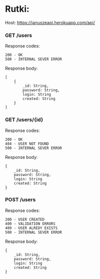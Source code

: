 # Rutki:


Host: https://januszeapi.herokuapp.com/api/

### **GET** /users

Response codes:
```
200 - OK
500 - INTERNAL SEVER ERROR
```

Response body:
```
[
    {
        _id: String,
        password: String,
        login: String
        created: String
    }
]
```

### **GET** /users/{id}

Response codes:
```
200 - OK
404 - USER NOT FOUND
500 - INTERNAL SEVER ERROR
```

Response body:
```
{
    _id: String,
    password: String,
    login: String
    created: String
}
```

### **POST** /users

Response codes:
```
200 - USER CREATED
400 - VALIDATION ERRORS
409 - USER ALREDY EXISTS
500 - INTERNAL SEVER ERROR
```

Response body:
```
{
    _id: String,
    password: String,
    login: String
    created: String
}
```